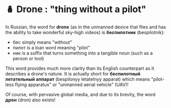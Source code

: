 # 🪆 Drone : "thing without a pilot"

In Russian, the word for **drone** (as in the unmanned device that flies and has the ability to take wonderful sky-high videos) is **беспилотник** (bespilotnik):

* бес simply means "without"
* пилот is a loan word meaning "pilot"
* ник is a suffix that turns something into a tangible noun (such as a person or tool)

This word provides much more clarity than its English counterpart as it describes a drone's nature. It is actually short for **беспилотный летательный аппарат** (bespilonyy letatelnyy apparat) which means "pilot-less flying apparatus" or "unmanned aerial vehicle" (UAV)!

Of course, with pervasive global media, and due to its brevity, the word **дрон** (dron) also exists!
